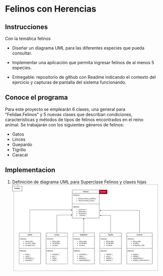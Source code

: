 # Felinos con Herencias

## Instrucciones
Con la temática felinos

- Diseñar un diagrama UML para las diferentes especies que pueda consultar.

- Implementar una aplicación que permita ingresar felinos de al menos 5 especies.

- Entregable: repositorio de github con Readme indicando el contexto del ejercicio y capturas de pantalla del sistema funcionando.

## Conoce el programa
Para este proyecto se emplearán 6 clases, una general para "Felidae.Felinos" y 5 nuevas clases que describan condiciones, características y métodos de tipos de felinos encontrados en el reino animal.
Se trabajarán con los siguientes géneros de felinos:
- Gatos
- Linces
- Guepardo
- Tigrillo
- Caracal
## Implementacion
1. Definición de diagrama UML para Superclase Felinos y clases hijas
   ![UML](https://github.com/bryandelgado99/Herencias-Felinos/blob/8e41760d4e976631399f7db6838fd798ae9a22c3/UML%20%20-%20Felinos.png)
